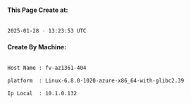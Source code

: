 
   
#### This Page Create at:

```bash

2025-01-28 - 13:23:53 UTC

```

#### Create By Machine:

```bash

Host Name : fv-az1361-404

platform  : Linux-6.8.0-1020-azure-x86_64-with-glibc2.39

Ip Local  : 10.1.0.132

```

